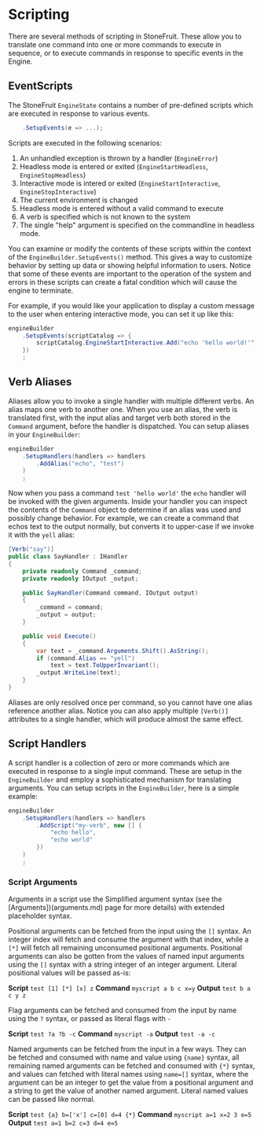 # Scripting

There are several methods of scripting in StoneFruit. These allow you to translate one command into one or more commands to execute in sequence, or to execute commands in response to specific events in the Engine.

## EventScripts

The StoneFruit `EngineState` contains a number of pre-defined scripts which are executed in response to various events.

```csharp
    .SetupEvents(e => ...);
```

Scripts are executed in the following scenarios:

1. An unhandled exception is thrown by a handler (`EngineError`)
1. Headless mode is entered or exited (`EngineStartHeadless`, `EngineStopHeadless`)
1. Interactive mode is intered or exited (`EngineStartInteractive`, `EngineStopInteractive`)
1. The current environment is changed
1. Headless mode is entered without a valid command to execute
1. A verb is specified which is not known to the system
1. The single "help" argument is specified on the commandline in headless mode.

You can examine or modify the contents of these scripts within the context of the `EngineBuilder.SetupEvents()` method. This gives a way to customize behavior by setting up data or showing helpful information to users. Notice that some of these events are important to the operation of the system and errors in these scripts can create a fatal condition which will cause the engine to terminate.

For example, if you would like your application to display a custom message to the user when entering interactive mode, you can set it up like this:

```csharp
engineBuilder
    .SetupEvents(scriptCatalog => {
        scriptCatalog.EngineStartInteractive.Add("echo 'hello world!'");
    })
    ;
```

## Verb Aliases

Aliases allow you to invoke a single handler with multiple different verbs. An alias maps one verb to another one. When you use an alias, the verb is translated first, with the input alias and target verb both stored in the `Command` argument, before the handler is dispatched. You can setup aliases in your `EngineBuilder`:

```csharp
engineBuilder
    .SetupHandlers(handlers => handlers
        .AddAlias("echo", "test")
    )  
    ;
```

Now when you pass a command `test 'hello world'` the `echo` handler will be invoked with the given arguments. Inside your handler you can inspect the contents of the `Command` object to determine if an alias was used and possibly change behavior. For example, we can create a command that echos text to the output normally, but converts it to upper-case if we invoke it with the `yell` alias:

```csharp
[Verb("say")]
public class SayHandler : IHandler
{
    private readonly Command _command;
    private readonly IOutput _output;

    public SayHandler(Command command, IOutput output)
    {
        _command = command;
        _output = output;
    }

    public void Execute()
    {
        var text = _command.Arguments.Shift().AsString();
        if (command.Alias == "yell")
            text = text.ToUpperInvariant();
        _output.WriteLine(text);
    }
}
```

Aliases are only resolved once per command, so you cannot have one alias reference another alias. Notice you can also apply multiple `[Verb()]` attributes to a single handler, which will produce almost the same effect.

## Script Handlers

A script handler is a collection of zero or more commands which are executed in response to a single input command. These are setup in the `EngineBuilder` and employ a sophisticated mechanism for translating arguments. You can setup scripts in the `EngineBuilder`, here is a simple example:

```csharp
engineBuilder
    .SetupHandlers(handlers => handlers
        .AddScript("my-verb", new [] { 
            "echo hello", 
            "echo world" 
        })
    )
    ;
```

### Script Arguments

Arguments in a script use the Simplified argument syntax (see the [Arguments])(arguments.md) page for more details) with extended placeholder syntax. 

Positional arguments can be fetched from the input using the `[]` syntax. An integer index will fetch and consume the argument with that index, while a `[*]` will fetch all remaining unconsumed positional arguments. Positional arguments can also be gotten from the values of named input arguments using the `[]` syntax with a string integer of an integer argument. Literal positional values will be passed as-is:

**Script**
`test [1] [*] [x] z`
**Command**
`myscript a b c x=y`
**Output**
`test b a c y z`

Flag arguments can be fetched and consumed from the input by name using the `?` syntax, or passed as literal flags with `-`

**Script**
`test ?a ?b -c`
**Command**
`myscript -a`
**Output**
`test -a -c`

Named arguments can be fetched from the input in a few ways. They can be fetched and consumed with name and value using `{name}` syntax, all remaining named arguments can be fetched and consumed with `{*}` syntax, and values can fetched with literal names using `name=[]` syntax, where the argument can be an integer to get the value from a positional argument and a string to get the value of another named argument. Literal named values can be passed like normal.

**Script**
`test {a} b=['x'] c=[0] d=4 {*}`
**Command**
`myscript a=1 x=2 3 e=5`
**Output**
`test a=1 b=2 c=3 d=4 e=5`